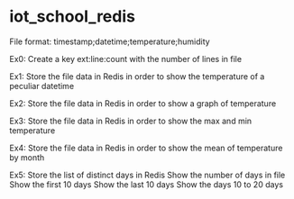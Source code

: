 # iot_school_redis

File format:
timestamp;datetime;temperature;humidity

Ex0:
Create a key ext:line:count with the number of lines in file

Ex1:
Store the file data in Redis in order to show the temperature of a peculiar datetime

Ex2:
Store the file data in Redis in order to show a graph of temperature

Ex3:
Store the file data in Redis in order to show the max and min temperature

Ex4:
Store the file data in Redis in order to show the mean of temperature by month

Ex5:
Store the list of distinct days in Redis
Show the number of days in file
Show the first 10 days
Show the last 10 days
Show the days 10 to 20 days



